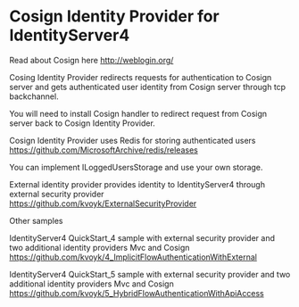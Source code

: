 # Cosign Identity Provider for IdentityServer4

Read about Cosign here http://weblogin.org/

Cosing Identity Provider redirects requests for authentication to Cosign server and gets authenticated user identity from Cosign server through tcp backchannel.

You will need to install Cosign handler to redirect request from Cosign server back to Cosign Identity Provider.

Cosign Identity Provider uses Redis for storing authenticated users https://github.com/MicrosoftArchive/redis/releases

You can implement ILoggedUsersStorage and use your own storage. 

External identity provider provides identity to IdentityServer4 through external security provider https://github.com/kvoyk/ExternalSecurityProvider

Other samples

IdentityServer4 QuickStart_4 sample with external security provider and two additional identity providers Mvc and Cosign https://github.com/kvoyk/4_ImplicitFlowAuthenticationWithExternal

IdentityServer4 QuickStart_5 sample with external security provider and two additional identity providers Mvc and Cosign https://github.com/kvoyk/5_HybridFlowAuthenticationWithApiAccess
